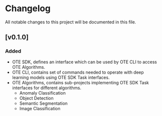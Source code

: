 # Changelog

All notable changes to this project will be documented in this file.

## \[v0.1.0\]
### Added
* OTE SDK, defines an interface which can be used by OTE CLI to access OTE Algorithms.
* OTE CLI, contains set of commands needed to operate with deep learning models using OTE SDK Task interfaces.
* OTE Algorithms, contains sub-projects implementing OTE SDK Task interfaces for different algorithms.
  * Anomaly Classification
  * Object Detection
  * Semantic Segmentation
  * Image Classification
